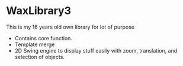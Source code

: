 # WaxLibrary3
This is my 16 years old own library for lot of purpose

- Contains core function.
- Template merge
- 2D Swing engine to display stuff easily with zoom, translation, and selection of objects.
